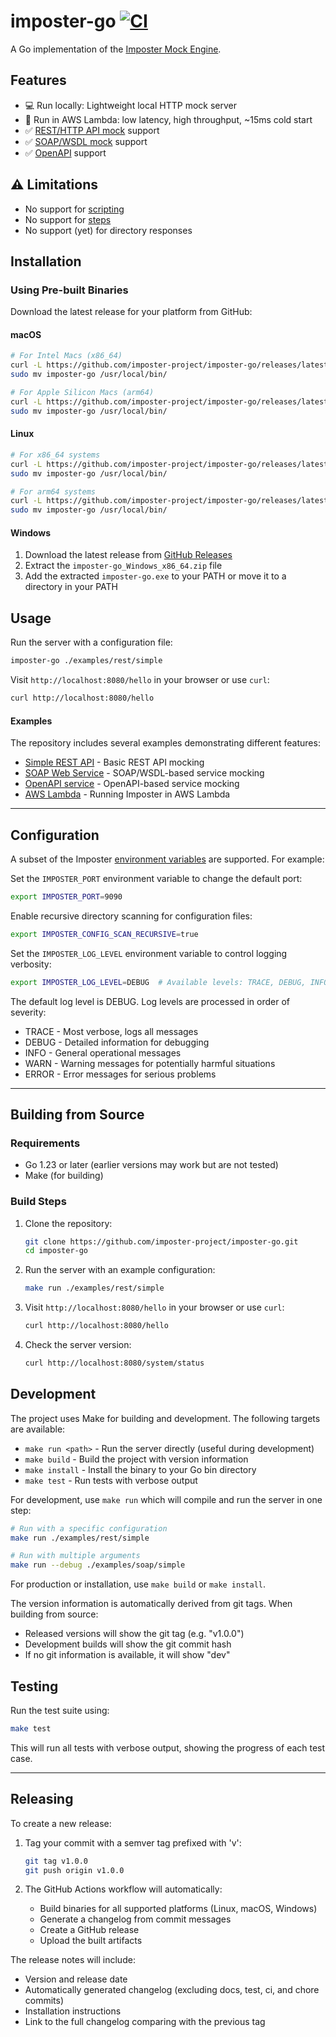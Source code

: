 # imposter-go [![CI](https://github.com/imposter-project/imposter-go/actions/workflows/ci.yml/badge.svg)](https://github.com/imposter-project/imposter-go/actions/workflows/ci.yml)

A Go implementation of the [Imposter Mock Engine](https://www.imposter.sh).

## Features

- 💻 Run locally: Lightweight local HTTP mock server
- 🚀 Run in AWS Lambda: low latency, high throughput, ~15ms cold start
- ✅ [REST/HTTP API mock](https://docs.imposter.sh/rest_plugin/) support
- ✅ [SOAP/WSDL mock](https://docs.imposter.sh/soap_plugin/) support
- ✅ [OpenAPI](https://docs.imposter.sh/openapi_plugin/) support

## ⚠️ Limitations

- No support for [scripting](https://docs.imposter.sh/scripting/)
- No support for [steps](https://docs.imposter.sh/steps/)
- No support (yet) for directory responses

## Installation

### Using Pre-built Binaries

Download the latest release for your platform from GitHub:

#### macOS

```bash
# For Intel Macs (x86_64)
curl -L https://github.com/imposter-project/imposter-go/releases/latest/download/imposter-go_Darwin_x86_64.tar.gz | tar xz
sudo mv imposter-go /usr/local/bin/

# For Apple Silicon Macs (arm64)
curl -L https://github.com/imposter-project/imposter-go/releases/latest/download/imposter-go_Darwin_arm64.tar.gz | tar xz
sudo mv imposter-go /usr/local/bin/
```

#### Linux

```bash
# For x86_64 systems
curl -L https://github.com/imposter-project/imposter-go/releases/latest/download/imposter-go_Linux_x86_64.tar.gz | tar xz
sudo mv imposter-go /usr/local/bin/

# For arm64 systems
curl -L https://github.com/imposter-project/imposter-go/releases/latest/download/imposter-go_Linux_arm64.tar.gz | tar xz
sudo mv imposter-go /usr/local/bin/
```

#### Windows

1. Download the latest release from [GitHub Releases](https://github.com/imposter-project/imposter-go/releases/latest)
2. Extract the `imposter-go_Windows_x86_64.zip` file
3. Add the extracted `imposter-go.exe` to your PATH or move it to a directory in your PATH

## Usage

Run the server with a configuration file:

```bash
imposter-go ./examples/rest/simple
```

Visit `http://localhost:8080/hello` in your browser or use `curl`:

```bash
curl http://localhost:8080/hello
```

#### Examples

The repository includes several examples demonstrating different features:

- [Simple REST API](examples/rest/simple) - Basic REST API mocking
- [SOAP Web Service](examples/soap/simple) - SOAP/WSDL-based service mocking
- [OpenAPI service](examples/openapi/v30) - OpenAPI-based service mocking
- [AWS Lambda](examples/lambda) - Running Imposter in AWS Lambda

---

## Configuration

A subset of the Imposter [environment variables](https://docs.imposter.sh/environment_variables/) are supported. For example:

Set the `IMPOSTER_PORT` environment variable to change the default port:
```bash
export IMPOSTER_PORT=9090
```

Enable recursive directory scanning for configuration files:
```bash
export IMPOSTER_CONFIG_SCAN_RECURSIVE=true
```

Set the `IMPOSTER_LOG_LEVEL` environment variable to control logging verbosity:
```bash
export IMPOSTER_LOG_LEVEL=DEBUG  # Available levels: TRACE, DEBUG, INFO, WARN, ERROR
```

The default log level is DEBUG. Log levels are processed in order of severity:
- TRACE - Most verbose, logs all messages
- DEBUG - Detailed information for debugging
- INFO - General operational messages
- WARN - Warning messages for potentially harmful situations
- ERROR - Error messages for serious problems

---

## Building from Source

### Requirements

- Go 1.23 or later (earlier versions may work but are not tested)
- Make (for building)

### Build Steps

1. Clone the repository:
   ```bash
   git clone https://github.com/imposter-project/imposter-go.git
   cd imposter-go
   ```

2. Run the server with an example configuration:
   ```bash
   make run ./examples/rest/simple
   ```

3. Visit `http://localhost:8080/hello` in your browser or use `curl`:
   ```bash
   curl http://localhost:8080/hello
   ```

4. Check the server version:
   ```bash
   curl http://localhost:8080/system/status
   ```

## Development

The project uses Make for building and development. The following targets are available:

- `make run <path>` - Run the server directly (useful during development)
- `make build` - Build the project with version information
- `make install` - Install the binary to your Go bin directory
- `make test` - Run tests with verbose output

For development, use `make run` which will compile and run the server in one step:
```bash
# Run with a specific configuration
make run ./examples/rest/simple

# Run with multiple arguments
make run --debug ./examples/soap/simple
```

For production or installation, use `make build` or `make install`.

The version information is automatically derived from git tags. When building from source:
- Released versions will show the git tag (e.g. "v1.0.0")
- Development builds will show the git commit hash
- If no git information is available, it will show "dev"

## Testing

Run the test suite using:
```bash
make test
```

This will run all tests with verbose output, showing the progress of each test case.

---

## Releasing

To create a new release:

1. Tag your commit with a semver tag prefixed with 'v':
   ```bash
   git tag v1.0.0
   git push origin v1.0.0
   ```

2. The GitHub Actions workflow will automatically:
   - Build binaries for all supported platforms (Linux, macOS, Windows)
   - Generate a changelog from commit messages
   - Create a GitHub release
   - Upload the built artifacts

The release notes will include:
- Version and release date
- Automatically generated changelog (excluding docs, test, ci, and chore commits)
- Installation instructions
- Link to the full changelog comparing with the previous tag
